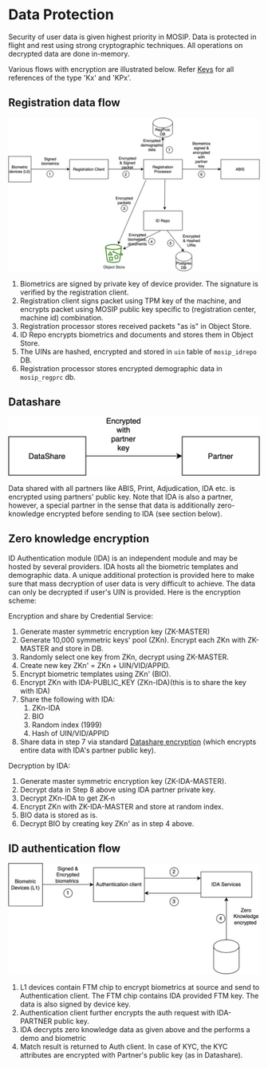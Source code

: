 # Data Protection

Security of user data is given highest priority in MOSIP.  Data is protected in flight and rest using strong cryptographic techniques.  All operations on decrypted data are done in-memory. 

Various flows with encryption are illustrated below.  Refer [Keys](keys.md) for all references of the type 'Kx' and 'KPx'.

## Registration data flow 
![](_images/cryptography-registration-flow.png)

1. Biometrics are signed by private key of device provider. The signature is verified by the registration client.
2. Registration client signs packet using TPM key of the machine, and encrypts packet using MOSIP public key specific to (registration center, machine id) combination.   
3. Registration processor stores received packets "as is" in Object Store.
4. ID Repo encrypts biometrics and documents and stores them in Object Store.
5. The UINs are hashed, encrypted and stored in `uin` table of `mosip_idrepo` DB.
7. Registration processor stores encrypted demographic data in `mosip_regprc` db. 

## Datashare
![](_images/cryptography-datashare.png)

Data shared with all partners like ABIS, Print, Adjudication, IDA etc. is encrypted using partners' public key.  Note that IDA is also a partner, however, a special partner in the sense that data is additionally zero-knowledge encrypted before sending to IDA (see section below).

## Zero knowledge encryption
ID Authentication module (IDA) is an independent module and may be hosted by several providers. IDA hosts all the biometric templates and demographic data. A unique additional protection is provided here to make sure that mass decryption of user data is very difficult to achieve.  The data can only be decrypted if user's UIN is provided.  Here is the encryption scheme: 

Encryption and share by Credential Service:
1. Generate master symmetric encryption key (ZK-MASTER)
1. Generate 10,000 symmetric keys' pool (ZKn). Encrypt each ZKn with ZK-MASTER and store in DB.
1. Randomly select one key from ZKn, decrypt using ZK-MASTER.
1. Create new key ZKn' = ZKn + UIN/VID/APPID.
1. Encrypt biometric templates using ZKn' (BIO).
1. Encrypt ZKn with IDA-PUBLIC_KEY (ZKn-IDA)(this is to share the key with IDA) 
1. Share the following with IDA:
    1. ZKn-IDA
    1. BIO
    1. Random index (1999) 
    1. Hash of UIN/VID/APPID
1. Share data in step 7 via standard [Datashare encryption](#datashare) (which encrypts entire data with IDA's partner public key). 

Decryption by IDA:
1. Generate master symmetric encryption key (ZK-IDA-MASTER).
1. Decrypt data in Step 8 above using IDA partner private key.
1. Decrypt ZKn-IDA to get ZK-n
1. Encrypt ZKn with ZK-IDA-MASTER and store at random index.
1. BIO data is stored as is.
1. Decrypt BIO by creating key ZKn' as in step 4 above.

## ID authentication flow
![](_images/cryptography-ida-flow.png)

1. L1 devices contain FTM chip to encrypt biometrics at source and send to Authentication client.  The FTM chip contains IDA provided FTM key. The data is also signed by device key.
2. Authentication client further encrypts the auth request with IDA-PARTNER public key.
3. IDA decrypts zero knowledge data as given above and the performs a demo and biometric
4. Match result is returned to Auth client.  In case of KYC, the KYC attributes are encrypted with Partner's public key (as in Datashare).  



